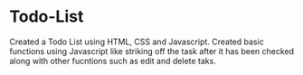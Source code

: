 # Todo-List
Created a Todo List using  HTML, CSS and Javascript.
Created basic functions using Javascript like striking off the task after it has been checked along with other fucntions such as edit and delete taks.
